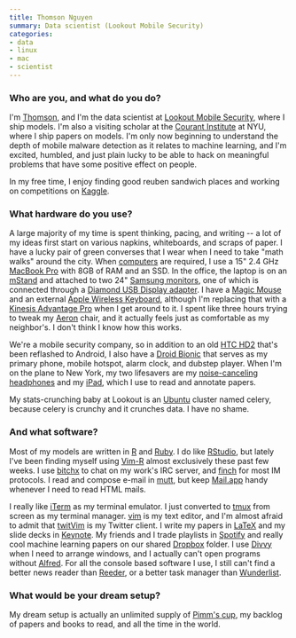 ```yaml
---
title: Thomson Nguyen
summary: Data scientist (Lookout Mobile Security)
categories:
- data
- linux
- mac
- scientist
---
```


### Who are you, and what do you do?

I'm [Thomson](http://www.squareheadgroup.com/ "Thomson's website."), and I'm the data scientist at [Lookout Mobile Security](http://www.mylookout.com/ "The Lookout Mobile Security site."), where I ship models. I'm also a visiting scholar at the [Courant Institute](http://cims.nyu.edu/ "The Courant Institute of Mathematical Sciences.") at NYU, where I ship papers on models. I'm only now beginning to understand the depth of mobile malware detection as it relates to machine learning, and I'm excited, humbled, and just plain lucky to be able to hack on meaningful problems that have some positive effect on people.

In my free time, I enjoy finding good reuben sandwich places and working on competitions on [Kaggle](http://www.kaggle.com/ "A data science competition site.").

### What hardware do you use?

A large majority of my time is spent thinking, pacing, and writing -- a lot of my ideas first start on various napkins, whiteboards, and scraps of paper. I have a lucky pair of green converses that I wear when I need to take "math walks" around the city. When [computers](http://cl.ly/2n1O0d2I150w052O0830 "A photo of Thomson's image.") are required, I use a 15" 2.4 GHz [MacBook Pro][macbook-pro] with 8GB of RAM and an SSD. In the office, the laptop is on an [mStand][] and attached to two 24" [Samsung monitors][2443bw], one of which is connected through a [Diamond USB Display adapter][bvu160]. I have a [Magic Mouse][magic-mouse] and an external [Apple Wireless Keyboard][keyboard], although I'm replacing that with a [Kinesis Advantage Pro][advantage-pro] when I get around to it. I spent like three hours trying to tweak my  [Aeron][] chair, and it actually feels just as comfortable as my neighbor's. I don't think I know how this works.

We're a mobile security company, so in addition to an old [HTC HD2][hd2] that's been reflashed to Android, I also have a [Droid Bionic][droid-bionic] that serves as my primary phone, mobile hotspot, alarm clock, and dubstep player. When I'm on the plane to New York, my two lifesavers are my [noise-canceling headphones][clear-harmony] and my [iPad][ipad-2], which I use to read and annotate papers.

My stats-crunching baby at Lookout is an [Ubuntu][] cluster named celery, because celery is crunchy and it crunches data. I have no shame.

### And what software?

Most of my models are written in [R][] and [Ruby][]. I do like [RStudio][], but lately I've been finding myself using [Vim-R][] almost exclusively these past few weeks. I use [bitchx][] to chat on my work's IRC server, and [finch][] for most IM protocols. I read and compose e-mail in [mutt][], but keep [Mail.app][mail] handy whenever I need to read HTML mails.

I really like [iTerm][iterm2] as my terminal emulator. I just converted to [tmux][] from screen as my terminal manager. [vim][] is my text editor, and I'm almost afraid to admit that [twitVim][] is my Twitter client. I write my papers in [LaTeX][] and my slide decks in [Keynote][]. My friends and I trade playlists in [Spotify][] and really cool machine learning papers on our shared [Dropbox][] folder. I use [Divvy][] when I need to arrange windows, and I actually can't open programs without [Alfred][]. For all the console based software I use, I still can't find a better news reader than [Reeder][], or a better task manager than [Wunderlist][].

### What would be your dream setup?

My dream setup is actually an unlimited supply of [Pimm's cup](http://en.wikipedia.org/wiki/Pimm%27s "A Wikipedia entry for Pimm's."), my backlog of papers and books to read, and all the time in the world.

[2443bw]: https://www.amazon.com/Samsung-2443BWT-1-24-Inch-Monitor-Black/dp/B0030CJBZU "A 24 inch widescreen LCD screen."
[advantage-pro]: https://www.kinesis-ergo.com/shop/advantage-pro-for-mac-pc/ "A fancy ergonomic keyboard."
[aeron]: http://www.hermanmiller.com/products/seating/performance-work-chairs/aeron-chairs.html "A work chair."
[bvu160]: https://www.diamondmm.com/bvu1000-diamond-video-graphics-adapter.html "A USB display adapter."
[clear-harmony]: https://www.amazon.com/Clear-Harmony-Noise-Canceling-Discontinued-Manufacturer/dp/B000K41PH8 "Noise-cancelling headphones."
[droid-bionic]: https://en.wikipedia.org/wiki/Droid_Bionic "An Android smartphone."
[hd2]: https://en.wikipedia.org/wiki/HTC_HD2 "An Android smartphone."
[ipad-2]: https://www.apple.com/ipad/ "A tablet device."
[keyboard]: https://www.apple.com/keyboard/ "The keyboard."
[macbook-pro]: https://www.apple.com/macbook-pro/ "A laptop."
[magic-mouse]: https://www.apple.com/magicmouse/ "A multi-touch mouse."
[mstand]: http://www.raindesigninc.com/mstand.html "A laptop stand."
[alfred]: https://www.alfredapp.com/ "A launcher app for the Mac."
[bitchx]: http://www.bitchx.com/ "A command-line IRC client."
[divvy]: http://mizage.com/divvy/ "Window management and arrangement for Mac OS X."
[dropbox]: https://www.dropbox.com/ "Online syncing and storage."
[finch]: https://developer.pidgin.im/ "A command-line IM client."
[iterm2]: http://iterm2.com/ "An alternative terminal application for Mac OS X."
[keynote]: https://www.apple.com/keynote/ "Presentation software for the Mac."
[latex]: https://www.latex-project.org/ "Typesetting software."
[mail]: https://en.wikipedia.org/wiki/Mail_(application) "The default Mac OS X mail client."
[mutt]: http://www.mutt.org/ "A command-line email client."
[r]: http://www.r-project.org/ "Software for statistical computing and graphics."
[reeder]: http://madeatgloria.com/brewery/silvio/reeder "A feed client for the Mac."
[rstudio]: https://www.rstudio.com/ "An IDE for the R language."
[ruby]: https://www.ruby-lang.org/en/ "An interpreted scripting language."
[spotify]: https://www.spotify.com/us/ "A music streaming service."
[tmux]: http://sourceforge.net/projects/tmux/ "A terminal multiplexer, similar to screen."
[twitvim]: https://github.com/vim-scripts/TwitVim "A Twitter client for vim."
[ubuntu]: https://www.ubuntu.com/ "A Unix distribution."
[vim-r]: http://www.vim.org/scripts/script.php?script_id=2628 "A plugin for R support in vim."
[vim]: http://www.vim.org/ "A command-line text editor."
[wunderlist]: https://www.wunderlist.com/ "A cloud-syncing to-do manager."
